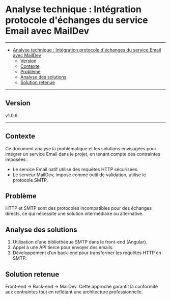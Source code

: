 # Analyse technique : Intégration protocole d'échanges du service Email avec MailDev

---

- [Analyse technique : Intégration protocole d'échanges du service Email avec MailDev](#analyse-technique--intégration-protocole-déchanges-du-service-email-avec-maildev)
  - [Version](#version)
  - [Contexte](#contexte)
  - [Problème](#problème)
  - [Analyse des solutions](#analyse-des-solutions)
  - [Solution retenue](#solution-retenue)

---

## Version

v1.0.6

---

## Contexte

Ce document analyse la problématique et les solutions envisagées pour intégrer un service Email dans le projet, en tenant compte des contraintes imposées :

- Le service Email natif utilise des requêtes HTTP sécurisées.
- Le serveur MailDev, imposé comme outil de validation, utilise le protocole SMTP.

## Problème

HTTP et SMTP sont des protocoles incompatibles pour des échanges directs, ce qui nécessite une solution intermédiaire ou alternative.

## Analyse des solutions

1. Utilisation d’une bibliothèque SMTP dans le front-end (Angular).
2. Appel à une API tierce pour envoyer des emails.
3. Développement d’un back-end pour transformer les requêtes HTTP en SMTP.

## Solution retenue

Front-end → Back-end → MailDev. Cette approche garantit la conformité aux contraintes tout en reflétant une architecture professionnelle.

